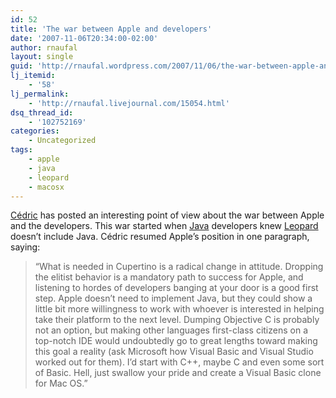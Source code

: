 ```yaml
---
id: 52
title: 'The war between Apple and developers'
date: '2007-11-06T20:34:00-02:00'
author: rnaufal
layout: single
guid: 'http://rnaufal.wordpress.com/2007/11/06/the-war-between-apple-and-developers/'
lj_itemid:
    - '58'
lj_permalink:
    - 'http://rnaufal.livejournal.com/15054.html'
dsq_thread_id:
    - '102752169'
categories:
    - Uncategorized
tags:
    - apple
    - java
    - leopard
    - macosx
---
```


[Cédric](http://beust.com/weblog/archives/000467.html) has posted an interesting point of view about the war between Apple and the developers. This war started when [Java](http://java.sun.com/) developers knew [Leopard](http://www.apple.com/macosx/) doesn’t include Java. Cédric resumed Apple’s position in one paragraph, saying:

> “What is needed in Cupertino is a radical change in attitude. Dropping the elitist behavior is a mandatory path to success for Apple, and listening to hordes of developers banging at your door is a good first step. Apple doesn’t need to implement Java, but they could show a little bit more willingness to work with whoever is interested in helping take their platform to the next level. Dumping Objective C is probably not an option, but making other languages first-class citizens on a top-notch IDE would undoubtedly go to great lengths toward making this goal a reality (ask Microsoft how Visual Basic and Visual Studio worked out for them). I’d start with C++, maybe C and even some sort of Basic. Hell, just swallow your pride and create a Visual Basic clone for Mac OS.”